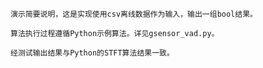 
	演示简要说明，这是实现使用csv离线数据作为输入，输出一组bool结果。

	算法执行过程遵循Python示例算法。详见gsensor_vad.py。

	经测试输出结果与Python的STFT算法结果一致。
